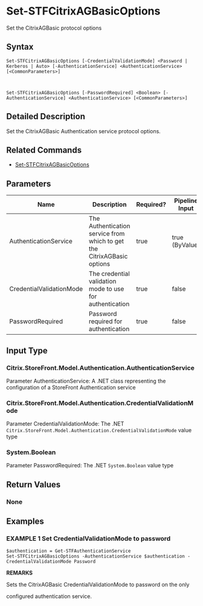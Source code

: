 ﻿# Set-STFCitrixAGBasicOptions

Set the CitrixAGBasic protocol options

## Syntax

```
Set-STFCitrixAGBasicOptions [-CredentialValidationMode] <Password | Kerberos | Auto> [-AuthenticationService] <AuthenticationService> [<CommonParameters>]



Set-STFCitrixAGBasicOptions [-PasswordRequired] <Boolean> [-AuthenticationService] <AuthenticationService> [<CommonParameters>]
```

## Detailed Description

Set the CitrixAGBasic Authentication service protocol options.

## Related Commands

* [Set-STFCitrixAGBasicOptions](Set-STFCitrixAGBasicOptions.md)

## Parameters

| Name   | Description | Required? | Pipeline Input | Default Value |
| --- | --- | --- | --- | --- |
|AuthenticationService|The Authentication service from which to get the CitrixAGBasic options|true|true (ByValue)| |
|CredentialValidationMode|The credential validation mode to use for authentication|true|false| |
|PasswordRequired|Password required for authentication|true|false| |

## Input Type

### Citrix.StoreFront.Model.Authentication.AuthenticationService

Parameter AuthenticationService: A .NET class representing the configuration of a StoreFront Authentication service

### Citrix.StoreFront.Model.Authentication.CredentialValidationMode

Parameter CredentialValidationMode: The .NET `Citrix.StoreFront.Model.Authentication.CredentialValidationMode` value type

### System.Boolean

Parameter PasswordRequired: The .NET `System.Boolean` value type

## Return Values

### None

## Examples

### EXAMPLE 1 Set CredentialValidationMode to password

```
$authentication = Get-STFAuthenticationService
Set-STFCitrixAGBasicOptions -AuthenticationService $authentication -CredentialValidationMode Password
```

**REMARKS**

Sets the CitrixAGBasic CredentialValidationMode to password on the only 

configured authentication service.
